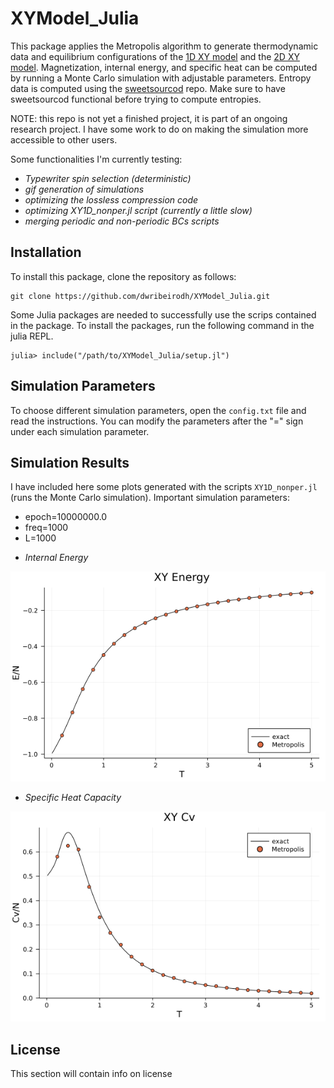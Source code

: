 # XYModel_Julia
This package applies the Metropolis algorithm to generate thermodynamic data and equilibrium configurations of the [1D XY model](https://en.wikipedia.org/wiki/Classical_XY_model) and the [2D XY model](https://en.wikipedia.org/wiki/Classical_XY_model#Two_dimensions). Magnetization, internal energy, and specific heat can be computed by running a Monte Carlo simulation with adjustable parameters. Entropy data is computed using the [sweetsourcod](https://github.com/martiniani-lab/sweetsourcod) repo. Make sure to have sweetsourcod functional before trying to compute entropies.

NOTE: this repo is not yet a finished project, it is part of an ongoing research project.
I have some work to do on making the simulation more accessible to other users.

Some functionalities I'm currently testing:
- *Typewriter spin selection (deterministic)*
- *gif generation of simulations*
- *optimizing the lossless compression code*
- *optimizing XY1D_nonper.jl script (currently a little slow)*
- *merging periodic and non-periodic BCs scripts*

## Installation

To install this package, clone the repository as follows:

```
git clone https://github.com/dwribeirodh/XYModel_Julia.git
```

Some Julia packages are needed to successfully use the scrips contained in the package. To install the packages, run the following command in the julia REPL.

```
julia> include("/path/to/XYModel_Julia/setup.jl")
```

## Simulation Parameters
To choose different simulation parameters, open the ```config.txt``` file and read the instructions. You can modify the parameters after the "=" sign under each simulation parameter.

## Simulation Results
I have included here some plots generated with the scripts ```XY1D_nonper.jl``` (runs the Monte Carlo simulation). Important simulation parameters:

* epoch=10000000.0
* freq=1000
* L=1000

- *Internal Energy*

![energy_img](https://github.com/dwribeirodh/XYModel_Julia/blob/main/Simulation_Results/2021-08-04/plots/xy_energy_1.0e7_1000.png)

- *Specific Heat Capacity*

![cv_img](https://github.com/dwribeirodh/XYModel_Julia/blob/main/Simulation_Results/2021-08-04/plots/xy_cv_1.0e7_1000.png)

## License

This section will contain info on license
